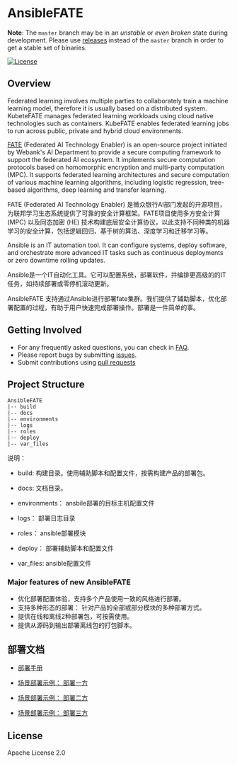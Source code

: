 # AnsibleFATE

**Note**: The `master` branch may be in an *unstable* or *even broken* state during development. Please use [releases](https://github.com/FederatedAI/KubeFATE/releases) instead of the `master` branch in order to get a stable set of binaries.

[![License](https://img.shields.io/badge/License-Apache%202.0-blue.svg)](https://opensource.org/licenses/Apache-2.0)

## Overview

Federated learning involves multiple parties to collaborately train a machine learning model, therefore it is usually based on a distributed system. KubeteFATE manages federated learning workloads using cloud native technologies such as containers. KubeFATE enables federated learning jobs to run across public, private and hybrid cloud environments.

[FATE](https://github.com/FederatedAI/FATE) (Federated AI Technology Enabler) is an open-source project initiated by Webank's AI Department to provide a secure computing framework to support the federated AI ecosystem. It implements secure computation protocols based on homomorphic encryption and multi-party computation (MPC). It supports federated learning architectures and secure computation of various machine learning algorithms, including logistic regression, tree-based algorithms, deep learning and transfer learning.

FATE (Federated AI Technology Enabler) 是微众银行AI部门发起的开源项目，为联邦学习生态系统提供了可靠的安全计算框架。FATE项目使用多方安全计算 (MPC) 以及同态加密 (HE) 技术构建底层安全计算协议，以此支持不同种类的机器学习的安全计算，包括逻辑回归、基于树的算法、深度学习和迁移学习等。



Ansible is an IT automation tool. It can configure systems, deploy software, and orchestrate more advanced IT tasks such as continuous deployments or zero downtime rolling updates.

Ansible是一个IT自动化工具。它可以配置系统，部署软件，并编排更高级的的IT任务，如持续部署或零停机滚动更新。



 AnsibleFATE  支持通过Ansible进行部署fate集群。我们提供了辅助脚本，优化部署配置的过程，有助于用户快速完成部署操作。部署是一件简单的事。



## Getting Involved

- For any frequently asked questions, you can check in [FAQ](docs/ansible_deploy_fate_FAQ.md).
- Please report bugs by submitting [issues](https://github.com/FederatedAI/AnsibleFATE/issues).
- Submit contributions using [pull requests](https://github.com/FederatedAI/AnsibleFATE/pulls)

## Project Structure

```
AnsibleFATE
|-- build
|-- docs
|-- environments
|-- logs
|-- roles
|-- deploy
|-- var_files
```



说明：

   - build: 构建目录。使用辅助脚本和配置文件，按需构建产品的部署包。

   -   docs: 文档目录。

   - environments： ansbile部署的目标主机配置文件

   - logs： 部署日志目录

   - roles： ansible部署模块

   - deploy： 部署辅助脚本和配置文件

   - var_files: ansible配置文件

     

### Major features of new AnsibleFATE

- 优化部署配置体验，支持多个产品使用一致的风格进行部署。
- 支持多种形态的部署： 针对产品的全部或部分模块的多种部署方式。
- 提供在线和离线2种部署包，可按需使用。
- 提供从源码到输出部署离线包的打包脚本。



## 部署文档

- [部署手册](docs/ansible_deploy_FATE_manual.md)

- [场景部署示例： 部署一方](docs/ansible_deploy_one_side.md)

- [场景部署示例： 部署二方](docs/ansible_deploy_two_sides.md)

- [场景部署示例： 部署三方](docs/ansible_deploy_three_sides.md)





## License

Apache License 2.0